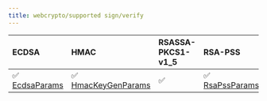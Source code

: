 ```yaml
---
title: webcrypto/supported sign/verify
---
```


| ECDSA                                                                                         | HMAC                                                                                                    | RSASSA-PKCS1-v1_5 | RSA-PSS                                                                                         |
| :-------------------------------------------------------------------------------------------- | :------------------------------------------------------------------------------------------------------ | :---------------- | :---------------------------------------------------------------------------------------------- |
| ✅ [EcdsaParams](https://grafana.com/docs/k6/<K6_VERSION>/javascript-api/crypto/ecdsaparams/) | ✅ [HmacKeyGenParams](https://grafana.com/docs/k6/<K6_VERSION>/javascript-api/crypto/hmackeygenparams/) | ✅                | ✅ [RsaPssParams](https://grafana.com/docs/k6/<K6_VERSION>/javascript-api/crypto/rsapssparams/) |
